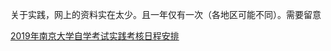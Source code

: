 关于实践，网上的资料实在太少。且一年仅有一次（各地区可能不同）。需要留意

[2019年南京大学自学考试实践考核日程安排](http://ces.nju.edu.cn/cms/news/1545.htm)